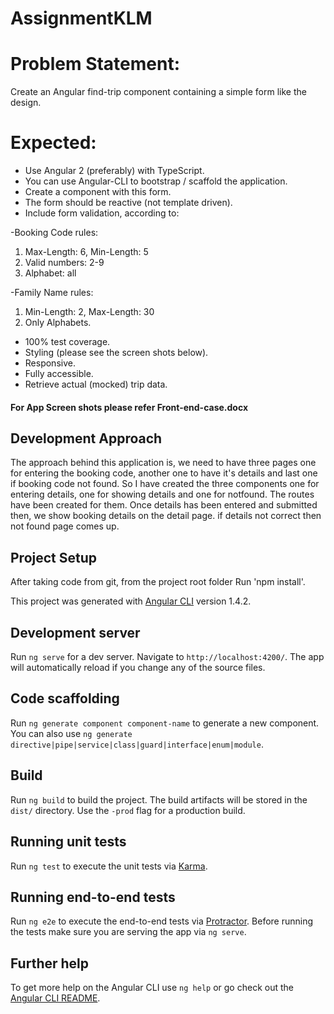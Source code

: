 # AssignmentKLM

# Problem Statement:  
Create an Angular find-trip component containing a simple form like the design. 

# Expected:
- Use Angular 2 (preferably) with TypeScript.
- You can use Angular-CLI to bootstrap / scaffold the application.
- Create a component with this form.
- The form should be reactive (not template driven).
- Include form validation, according to:

-Booking Code rules:

 1.	Max-Length: 6, Min-Length: 5
 2.	Valid numbers: 2-9
 3.	Alphabet: all
 
-Family Name rules:

 1.	Min-Length: 2, Max-Length: 30
 2.	Only Alphabets.

- 100% test coverage.
- Styling (please see the screen shots below).
- Responsive.
- Fully accessible.
- Retrieve actual (mocked) trip data.

#### For App Screen shots please refer Front-end-case.docx

## Development Approach

The approach behind this application is, we need to have three pages one for entering the booking code, another one to have it's details and last one if booking code not found. So I have created the three components one for entering details, one for showing details and one for notfound. The routes have been created for them. Once details has been entered and submitted then, we show booking details on the detail page. if details not correct then not found page comes up.


## Project Setup

After taking code from git, from the project root folder Run 'npm install'.

This project was generated with [Angular CLI](https://github.com/angular/angular-cli) version 1.4.2.

## Development server

Run `ng serve` for a dev server. Navigate to `http://localhost:4200/`. The app will automatically reload if you change any of the source files.

## Code scaffolding

Run `ng generate component component-name` to generate a new component. You can also use `ng generate directive|pipe|service|class|guard|interface|enum|module`.

## Build

Run `ng build` to build the project. The build artifacts will be stored in the `dist/` directory. Use the `-prod` flag for a production build.

## Running unit tests

Run `ng test` to execute the unit tests via [Karma](https://karma-runner.github.io).

## Running end-to-end tests

Run `ng e2e` to execute the end-to-end tests via [Protractor](http://www.protractortest.org/).
Before running the tests make sure you are serving the app via `ng serve`.

## Further help

To get more help on the Angular CLI use `ng help` or go check out the [Angular CLI README](https://github.com/angular/angular-cli/blob/master/README.md).
